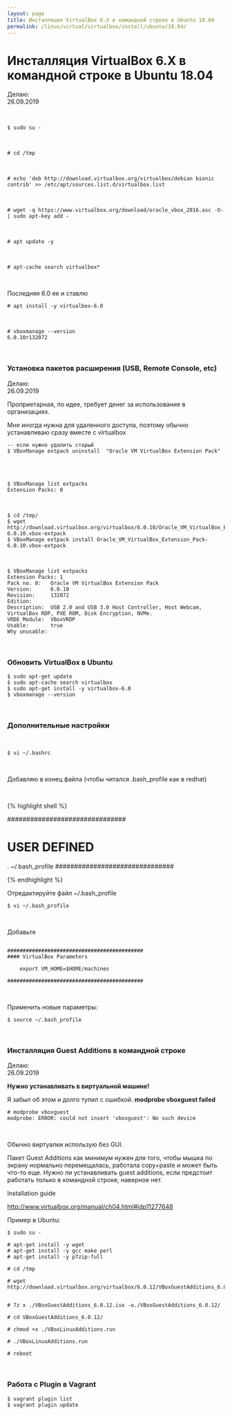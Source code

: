 ```yaml
---
layout: page
title: Инсталляция VirtualBox 6.X в командной строке в Ubuntu 18.04
permalink: /linux/virtual/virtualbox/install/ubuntu/18.04/
---
```


# Инсталляция VirtualBox 6.X в командной строке в Ubuntu 18.04

Делаю:  
26.09.2019

<br/>

    $ sudo su -

<!--
    # cp /etc/apt/sources.list /etc/apt/sources.list.orig

<br/>

-- # echo 'deb http://download.virtualbox.org/virtualbox/debian bionic contrib' >> /etc/apt/sources.list

-->

<br/>

    # cd /tmp

<br/>

    # echo 'deb http://download.virtualbox.org/virtualbox/debian bionic contrib' >> /etc/apt/sources.list.d/virtualbox.list


<br/>

    # wget -q https://www.virtualbox.org/download/oracle_vbox_2016.asc -O- | sudo apt-key add -

<br/>

    # apt update -y

<br/>

    # apt-cache search virtualbox*

<br/>

Последняя 6.0 ее и ставлю

    # apt install -y virtualbox-6.0

<br/>

    # vboxmanage --version
    6.0.10r132072

<br/>

### Установка пакетов расширения (USB, Remote Console, etc)

Делаю:  
26.09.2019

Проприетарная, по идее, требует денег за использование в организациях.

Мне иногда нужна для удаленного доступа, поэтому обычно устанавливаю сразу вместе с virtualbox


    -- если нужно удалить старый
    $ VBoxManage extpack uninstall  "Oracle VM VirtualBox Extension Pack"

<br/>

<br/>

    $ VBoxManage list extpacks
    Extension Packs: 0

<br/>    
    
    $ cd /tmp/
    $ wget http://download.virtualbox.org/virtualbox/6.0.10/Oracle_VM_VirtualBox_Extension_Pack-6.0.10.vbox-extpack
    $ VBoxManage extpack install Oracle_VM_VirtualBox_Extension_Pack-6.0.10.vbox-extpack

<br/>

    $ VBoxManage list extpacks
    Extension Packs: 1
    Pack no. 0:   Oracle VM VirtualBox Extension Pack
    Version:      6.0.10
    Revision:     132072
    Edition:      
    Description:  USB 2.0 and USB 3.0 Host Controller, Host Webcam, VirtualBox RDP, PXE ROM, Disk Encryption, NVMe.
    VRDE Module:  VBoxVRDP
    Usable:       true 
    Why unusable: 


<br/>

### Обновить VirtualBox в Ubuntu

    $ sudo apt-get update
    $ sudo apt-cache search virtualbox
    $ sudo apt-get install -y virtualbox-6.0
    $ vboxmanage --version


<br/>

### Дополнительные настройки

<br/>

    $ vi ~/.bashrc

<br/>

Добавляю в конец файла (чтобы читался .bash_profile как в redhat)

<br/>

{% highlight shell %}

###############################
# USER DEFINED

. ~/.bash_profile
###############################

{% endhighlight %}

Отредактируйте файл ~/.bash_profile

    $ vi ~/.bash_profile

<br/>

Добавьте

```shell

############################################
#### VirtualBox Parameters

    export VM_HOME=$HOME/machines

############################################

```

<br/>

Применить новые параметры:

    $ source ~/.bash_profile


<br/>

### Инсталляция Guest Additions в командной строке

Делаю:  
26.09.2019

**Нужно устанавливать в виртуальной машине!** 

Я забыл об этом и долго тупил с ошибкой. **modprobe vboxguest failed**

    # modprobe vboxguest
    modprobe: ERROR: could not insert 'vboxguest': No such device

<br/>

Обычно виртуалки использую без GUI.

Пакет Guest Additions как минимум нужен для того, чтобы мышка по экрану нормально перемещалась, работала copy+paste и может быть что-то еще. Нужно ли устанавливать guest additions, если предстоит работать только в командной строке, наверное нет.

Installation guide

http://www.virtualbox.org/manual/ch04.html#idp11277648

Пример в Ubuntu:

    $ sudo su -

    # apt-get install -y wget
    # apt-get install -y gcc make perl
    # apt-get install -y p7zip-full

    # cd /tmp

    # wget http://download.virtualbox.org/virtualbox/6.0.12/VBoxGuestAdditions_6.0.12.iso


    # 7z x ./VBoxGuestAdditions_6.0.12.iso -o./VBoxGuestAdditions_6.0.12/

    # cd VBoxGuestAdditions_6.0.12/

    # chmod +x ./VBoxLinuxAdditions.run

    # ./VBoxLinuxAdditions.run

    # reboot


<br/>

### Работа с Plugin в Vagrant

    $ vagrant plugin list
    $ vagrant plugin update




<!--
<br/>

Словил ошибку:

**modprobe vboxguest failed**

 # apt-get install -y virtualbox-dkms
    # apt-get install -y virtualbox-guest-dkms
    # apt-get install -y linux-headers-virtual

Не помогло.

    # /sbin/rcvboxadd quicksetup all
    
 -->

<!-- <br/>




Еще возможные варианты:

    # modprobe vboxdrv
    # modprobe vboxvideo
    # modprobe vboxsf
    

    # ./VBoxLinuxAdditions.run -->


<!--


На клиенте, после инсталляции guest additions можно выполнить команды:

    $ VBoxClient

    Options:

      --clipboard            start the shared clipboard service
      --draganddrop          start the drag and drop service
      --display              start the display management service
      --checkhostversion start the host version notifier service
      --seamless             start the seamless windows service
      -d, --nodaemon         continue running as a system service

Буфер обмена постоянно перестает работать.

К сожалению, мне пока не удалось найти решения, которое позволило бы полностью побороть данную проблему.

Как вариант,

// Найти процесс clipboard

    $ ps -Af | grep VBoxClient

// кильнуть его по -9

    $ kill -9

// Стартовать его заново

    $ VBoxClient --clipboard

Или попробовать использовать команды:

    $ killall VBoxClient

    $ VBoxClient-all

Если гостевая машина windows, можно попробовать убить процесс VBoxTray.exe

// Investigating shared clipboard problems on X11 guests or hosts

https://www.virtualbox.org/wiki/X11Clipboard


-->
